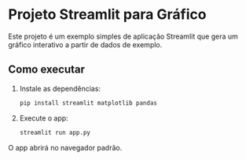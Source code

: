 # Projeto Streamlit para Gráfico

Este projeto é um exemplo simples de aplicação Streamlit que gera um gráfico interativo a partir de dados de exemplo.

## Como executar

1. Instale as dependências:
   ```bash
   pip install streamlit matplotlib pandas
   ```
2. Execute o app:
   ```bash
   streamlit run app.py
   ```

O app abrirá no navegador padrão.
